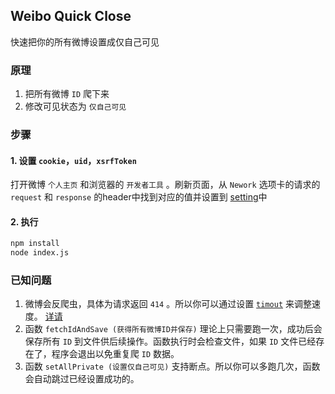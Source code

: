 Weibo Quick Close 
--------------------------

快速把你的所有微博设置成仅自己可见

### 原理
1. 把所有微博 `ID` 爬下来
2. 修改可见状态为 `仅自己可见`

### 步骤
#### 1. 设置 `cookie`，`uid`，`xsrfToken`
打开微博 `个人主页` 和浏览器的 `开发者工具` 。刷新页面，从 `Nework` 选项卡的请求的 `request` 和 `response` 的header中找到对应的值并设置到
[setting](https://github.com/shihuihzh/weibo-quick-close/blob/main/index.js#L5-L7)中

#### 2. 执行
```` bash
npm install
node index.js
````


###  已知问题
1. 微博会反爬虫，具体为请求返回 `414` 。所以你可以通过设置 [`timout`](https://github.com/shihuihzh/weibo-quick-close/blob/main/index.js#L8) 来调整速度。 [详请](https://blog.csdn.net/weixin_30462049/article/details/96181873)
2. 函数 `fetchIdAndSave (获得所有微博ID并保存)` 理论上只需要跑一次，成功后会保存所有 `ID` 到文件供后续操作。函数执行时会检查文件，如果 `ID` 文件已经存在了，程序会退出以免重复爬 `ID` 数据。
3. 函数 `setAllPrivate (设置仅自己可见)` 支持断点。所以你可以多跑几次，函数会自动跳过已经设置成功的。
